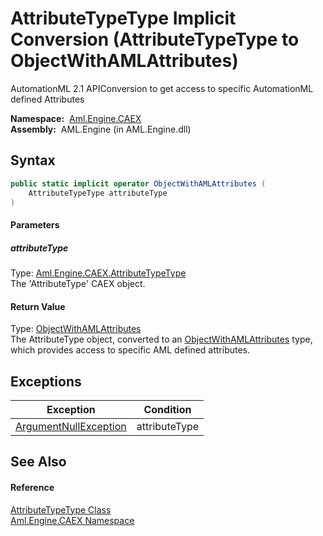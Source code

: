 AttributeTypeType Implicit Conversion (AttributeTypeType to ObjectWithAMLAttributes)
====================================================================================
AutomationML 2.1 APIConversion to get access to specific AutomationML defined Attributes

  **Namespace:**  [Aml.Engine.CAEX][1]  
  **Assembly:**  AML.Engine (in AML.Engine.dll)

Syntax
------

```csharp
public static implicit operator ObjectWithAMLAttributes (
	AttributeTypeType attributeType
)
```

#### Parameters

##### *attributeType*
Type: [Aml.Engine.CAEX.AttributeTypeType][2]  
The 'AttributeType' CAEX object.

#### Return Value
Type: [ObjectWithAMLAttributes][3]  
 The AttributeType object, converted to an [ObjectWithAMLAttributes][3] type, which provides access to specific AML defined attributes. 

Exceptions
----------

Exception                  | Condition     
-------------------------- | ------------- 
[ArgumentNullException][4] | attributeType 


See Also
--------

#### Reference
[AttributeTypeType Class][2]  
[Aml.Engine.CAEX Namespace][1]  

[1]: ../README.md
[2]: README.md
[3]: ../../Aml.Engine.AmlObjects/ObjectWithAMLAttributes/README.md
[4]: https://docs.microsoft.com/dotnet/api/system.argumentnullexception
[5]: https://www.automationml.org
[6]: ../../icons/logoShade.png